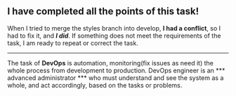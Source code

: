 ## I have completed all the points of this task!

When I tried to merge the styles branch into develop, **I had a conflict**, so I had to fix it, and ***I did***.
If something does not meet the requirements of the task, I am ready to repeat or correct the task.

---

The task of **DevOps** is automation, monitoring(fix issues as need it) the whole process from development to production. DevOps engineer is an *** advanced administrator *** who must understand and see the system as a whole, and act accordingly, based on the tasks or problems.



